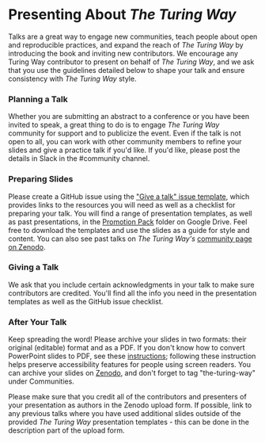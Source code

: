 # Presenting About _The Turing Way_
Talks are a great way to engage new communities, teach people about open and reproducible practices, and expand the reach of _The Turing Way_ by introducing the book and inviting new contributors. We encourage any Turing Way contributor to present on behalf of _The Turing Way_, and we ask that you use the guidelines detailed below to shape your talk and ensure consistency with _The Turing Way_ style. 

### Planning a Talk
Whether you are submitting an abstract to a conference or you have been invited to speak, a great thing to do is to engage _The Turing Way_ community for support and to publicize the event. Even if the talk is not open to all, you can work with other community members to refine your slides and give a practice talk if you'd like. If you'd like, please post the details in Slack in the #community channel.

### Preparing Slides
Please create a GitHub issue using the ["Give a talk" issue template](https://github.com/alan-turing-institute/the-turing-way/issues/new?assignees=&labels=talks-and-workshops%2Cnewsletter&template=give_a_talk.yml&title=%5BTALK%5D+%3Ctitle%3E), which provides links to the resources you will need as well as a checklist for preparing your talk. You will find a range of presentation templates, as well as past presentations, in the [Promotion Pack](https://drive.google.com/drive/folders/1mzGmbJkPnP5q1goQesxDc_E5zAPL0eTF?usp=sharing) folder on Google Drive. Feel free to download the templates and use the slides as a guide for style and content. You can also see past talks on _The Turing Way's_ [community page on Zenodo](https://zenodo.org/communities/the-turing-way/?page=1&size=20).

### Giving a Talk
We ask that you include certain acknowledgments in your talk to make sure contributors are credited. You'll find all the info you need in the presentation templates as well as the GitHub issue checklist.

### After Your Talk
Keep spreading the word! Please archive your slides in two formats: their original (editable) format and as a PDF. If you don't know how to convert PowerPoint slides to PDF, see these [instructions](https://www.wikihow.com/Convert-Powerpoint-to-PDF); following these instruction helps preserve accessibility features for people using screen readers. You can archive your slides on [Zenodo](https://zenodo.org/communities/the-turing-way/), and don't forget to tag "the-turing-way" under Communities.

Please make sure that you credit all of the contributors and presenters of your presentation as authors in the Zenodo upload form. If possible, link to any previous talks where you have used additional slides outside of the provided _The Turing Way_ presentation templates - this can be done in the description part of the upload form.
